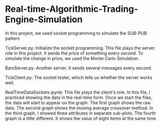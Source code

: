 # Real-time-Algorithmic-Trading-Engine-Simulation
In this project, we used socket programming to simulate the SUB-PUB pattern

TickServer.py:
Initialize the socket programming. This file plays the server role in this project. It sends the price of something every second. To simulate the change in price, we used the Monte Carlo Simulation.

BarsServer.py:
Another server. It sends several messages every second.

TickClient.py:
The socket tester, which tells us whether the server works well.

RealTimeDataSockets.ipynb:
This file plays the client's role. In this file, I practiced showing the data in the real-time form. Once we start the files, the data will start to appear on the graph. The first graph shows the raw data. The second graph shows the moving average crossover method. In the third graph, I showed three attributes in separate sub-plots. The fourth graph is a little different. It shows the value of eight items at the same time.
